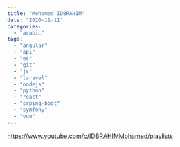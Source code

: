 ```yaml
---
title: "Mohamed IDBRAHIM"
date: "2020-11-11"
categories: 
  - "arabic"
tags: 
  - "angular"
  - "api"
  - "es"
  - "git"
  - "js"
  - "laravel"
  - "nodejs"
  - "python"
  - "react"
  - "srping-boot"
  - "symfony"
  - "vue"
---
```


https://www.youtube.com/c/IDBRAHIMMohamed/playlists
